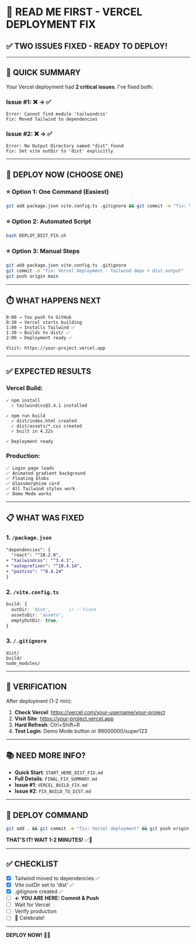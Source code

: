 # 🚀 READ ME FIRST - VERCEL DEPLOYMENT FIX

## ✅ TWO ISSUES FIXED - READY TO DEPLOY!

---

## 🎯 QUICK SUMMARY

Your Vercel deployment had **2 critical issues**. I've fixed both:

### Issue #1: ❌ → ✅
```
Error: Cannot find module 'tailwindcss'
Fix: Moved Tailwind to dependencies
```

### Issue #2: ❌ → ✅
```
Error: No Output Directory named "dist" found
Fix: Set vite outDir to 'dist' explicitly
```

---

## 🚀 DEPLOY NOW (CHOOSE ONE)

### ⭐ Option 1: One Command (Easiest)
```bash
git add package.json vite.config.ts .gitignore && git commit -m "fix: Vercel deployment" && git push origin main
```

### ⭐ Option 2: Automated Script
```bash
bash DEPLOY_DIST_FIX.sh
```

### ⭐ Option 3: Manual Steps
```bash
git add package.json vite.config.ts .gitignore
git commit -m "fix: Vercel deployment - Tailwind deps + dist output"
git push origin main
```

---

## ⏱️ WHAT HAPPENS NEXT

```
0:00 → You push to GitHub
0:30 → Vercel starts building
1:00 → Installs Tailwind ✅
1:30 → Builds to dist/ ✅
2:00 → Deployment ready ✅

Visit: https://your-project.vercel.app
```

---

## ✅ EXPECTED RESULTS

### Vercel Build:
```
✓ npm install
  ✓ tailwindcss@3.4.1 installed

✓ npm run build
  ✓ dist/index.html created
  ✓ dist/assets/*.css created
  ✓ built in 4.22s

✓ Deployment ready
```

### Production:
```
✅ Login page loads
✅ Animated gradient background
✅ Floating blobs
✅ Glassmorphism card
✅ All Tailwind styles work
✅ Demo Mode works
```

---

## 📋 WHAT WAS FIXED

### 1. `/package.json`
```diff
"dependencies": {
  "react": "^18.2.0",
+ "tailwindcss": "^3.4.1",
+ "autoprefixer": "^10.4.14",
+ "postcss": "^8.4.24"
}
```

### 2. `/vite.config.ts`
```typescript
build: {
  outDir: 'dist',       // ✅ Fixed
  assetsDir: 'assets',
  emptyOutDir: true,
}
```

### 3. `/.gitignore`
```
dist/
build/
node_modules/
```

---

## 🎯 VERIFICATION

After deployment (1-2 min):

1. **Check Vercel**: https://vercel.com/your-username/your-project
2. **Visit Site**: https://your-project.vercel.app
3. **Hard Refresh**: Ctrl+Shift+R
4. **Test Login**: Demo Mode button or 99000000/super123

---

## 📚 NEED MORE INFO?

- **Quick Start**: `START_HERE_DIST_FIX.md`
- **Full Details**: `FINAL_FIX_SUMMARY.md`
- **Issue #1**: `VERCEL_BUILD_FIX.md`
- **Issue #2**: `FIX_BUILD_TO_DIST.md`

---

## 🚀 DEPLOY COMMAND

```bash
git add . && git commit -m "fix: Vercel deployment" && git push origin main
```

**THAT'S IT! WAIT 1-2 MINUTES!** ✅🎉

---

## ✅ CHECKLIST

- [x] Tailwind moved to dependencies ✅
- [x] Vite outDir set to 'dist' ✅
- [x] .gitignore created ✅
- [ ] **← YOU ARE HERE: Commit & Push**
- [ ] Wait for Vercel
- [ ] Verify production
- [ ] 🎉 Celebrate!

---

**DEPLOY NOW!** 🚀✨
